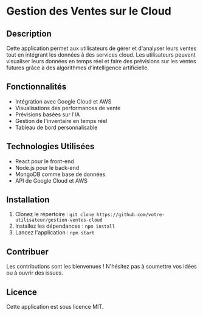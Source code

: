 # Gestion des Ventes sur le Cloud

## Description
Cette application permet aux utilisateurs de gérer et d'analyser leurs ventes tout en intégrant les données à des services cloud. Les utilisateurs peuvent visualiser leurs données en temps réel et faire des prévisions sur les ventes futures grâce à des algorithmes d'intelligence artificielle.

## Fonctionnalités
- Intégration avec Google Cloud et AWS
- Visualisations des performances de vente
- Prévisions basées sur l'IA
- Gestion de l'inventaire en temps réel
- Tableau de bord personnalisable

## Technologies Utilisées
- React pour le front-end
- Node.js pour le back-end
- MongoDB comme base de données
- API de Google Cloud et AWS

## Installation
1. Clonez le répertoire : `git clone https://github.com/votre-utilisateur/gestion-ventes-cloud`
2. Installez les dépendances : `npm install`
3. Lancez l'application : `npm start`

## Contribuer
Les contributions sont les bienvenues ! N'hésitez pas à soumettre vos idées ou à ouvrir des issues.

## Licence
Cette application est sous licence MIT.
